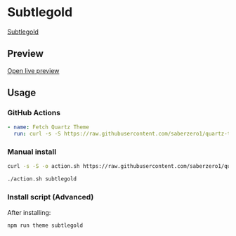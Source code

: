 # Subtlegold

[Subtlegold](#)

## Preview

[Open live preview](https://quartz-themes.github.io/subtlegold/)

## Usage

### GitHub Actions

```yaml
- name: Fetch Quartz Theme
  run: curl -s -S https://raw.githubusercontent.com/saberzero1/quartz-themes/master/action.sh | bash -s -- subtlegold
```

### Manual install

```bash
curl -s -S -o action.sh https://raw.githubusercontent.com/saberzero1/quartz-themes/master/action.sh

./action.sh subtlegold
```

### Install script (Advanced)

After installing:

```bash
npm run theme subtlegold
```
